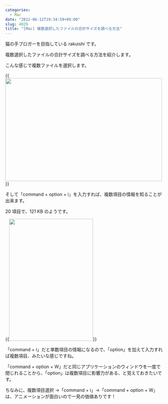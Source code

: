 ```yaml
---
categories:
  - Mac
date: "2012-06-12T19:34:59+09:00"
slug: 4029
title: "[Mac] 複数選択したファイルの合計サイズを調べる方法"
---
```


猫の手ブロガーを目指している rakuishi です。

複数選択したファイルの合計サイズを調べる方法を紹介します。

こんな感じで複数ファイルを選択します。

{{<img alt="" src="/images/2012/06/4029_1.png" width="495" height="325">}}

そして「command + option + i」を入力すれば、複数項目の情報を知ることが出来ます。

20 項目で、121 KB のようです。

{{<img alt="" src="/images/2012/06/4029_2.png" width="265" height="385">}}

「command + i」だと単数項目の情報になるので、「option」を加えて入力すれば複数項目、みたいな感じですね。

「command + option + W」だと同じアプリケーションのウィンドウを一度で閉じれることから、「option」は複数項目に影響力がある、と覚えておきたいです。

ちなみに、複数項目選択 →「command + i」→「command + option + W」は、アニメーションが面白いので一見の価値ありです！

